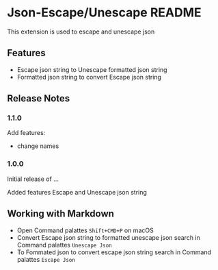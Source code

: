 # Json-Escape/Unescape README

This extension is used to escape and unescape json

## Features
- Escape json string to Unescape formatted json string
- Formatted json string to convert Escape json string

## Release Notes

### 1.1.0

Add features:
- change names 

### 1.0.0

Initial release of ...

Added features Escape and Unescape json string

## Working with Markdown
* Open Command palattes `Shift+CMD+P` on macOS
* Convert Escape json string to formatted unescape json search in Command palattes  `Unescape Json`
* To Fommated json to convert escape json string search in Command palattes  `Escape Json`